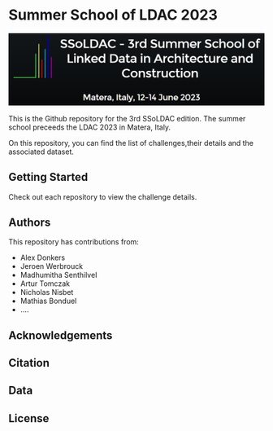 # Summer School of LDAC 2023

![ldac.PNG](/images/ldac.PNG)

This is the Github repository for the 3rd SSoLDAC edition. The summer school preceeds the LDAC 2023 in Matera, Italy.

On this repository, you can find the list of challenges,their details and the associated dataset. 

## Getting Started
Check out each repository to view the challenge details. 

## Authors
This repository has contributions from:
- Alex Donkers
- Jeroen Werbrouck
- Madhumitha Senthilvel
- Artur Tomczak
- Nicholas Nisbet
- Mathias Bonduel
- ....

## Acknowledgements

## Citation

## Data

## License


